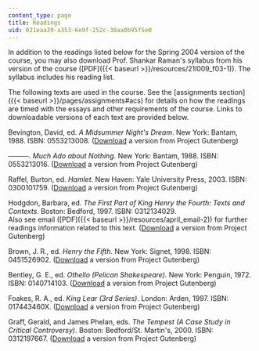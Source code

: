 ```yaml
---
content_type: page
title: Readings
uid: 021eaa39-a353-6e9f-252c-38aa0b95f5e0
---
```


In addition to the readings listed below for the Spring 2004 version of the course, you may also download Prof. Shankar Raman's syllabus from his version of the course ([PDF]({{< baseurl >}}/resources/21l009_f03-1)). The syllabus includes his reading list.

The following texts are used in the course. See the [assignments section]({{< baseurl >}}/pages/assignments#acs) for details on how the readings are timed with the essays and other requirements of the course. Links to downloadable versions of each text are provided below.

Bevington, David, ed. _A Midsummer Night's Dream_. New York: Bantam, 1988. ISBN: 0553213008. ([Download](http://www.gutenberg.org/etext/2242) a version from Project Gutenberg)

———. _Much Ado about Nothing_. New York: Bantam, 1988. ISBN: 0553213016. ([Download](http://www.gutenberg.org/etext/2240) a version from Project Gutenberg)

Raffel, Burton, ed. _Hamlet_. New Haven: Yale University Press, 2003. ISBN: 0300101759. ([Download](http://www.gutenberg.org/etext/2265) a version from Project Gutenberg)

Hodgdon, Barbara, ed. _The First Part of King Henry the Fourth: Texts and Contexts_. Boston: Bedford, 1997. ISBN: 0312134029.  
Also see email ([PDF]({{< baseurl >}}/resources/april_email-2)) for further readings information related to this text. ([Download](http://www.gutenberg.org/etext/1780) a version from Project Gutenberg)

Brown, J. R., ed. _Henry the Fifth_. New York: Signet, 1998. ISBN: 0451526902. ([Download](http://www.gutenberg.org/etext/1784) a version from Project Gutenberg)

Bentley, G. E., ed. _Othello (Pelican Shakespeare)._ New York: Penguin, 1972. ISBN: 0140714103. ([Download](http://www.gutenberg.org/etext/2267) a version from Project Gutenberg)

Foakes, R. A., ed. _King Lear (3rd Series)_. London: Arden, 1997. ISBN: 017443460X. ([Download](http://www.gutenberg.org/etext/2266) a version from Project Gutenberg)

Graff, Gerald, and James Phelan, eds. _The Tempest (A Case Study in Critical Controversy)_. Boston: Bedford/St. Martin's, 2000. ISBN: 0312197667. ([Download](http://www.gutenberg.org/etext/2235) a version from Project Gutenberg)